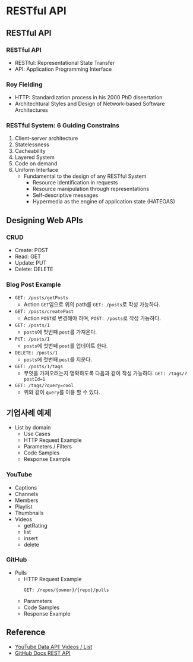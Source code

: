 # RESTful API

## RESTful API

### RESTful API

- RESTful: Representational State Transfer
- API: Application Programming Interface

### Roy Fielding

- HTTP: Standardization process in his 2000 PhD diseertation
- Architechtural Styles and Design of Network-based Software Architectures

### RESTful System: 6 Guiding Constrains

1. Client-server architecture
2. Statelessness
3. Cacheability
4. Layered System
5. Code on demand
6. Uniform Interface
   - Fundamental to the design of any RESTful System
     - Resource Identification in requests
     - Resource manipulation through representations
     - Self-descriptive messages
     - Hypermedia as the engine of application state (HATEOAS)

## Designing Web APIs

### CRUD

- Create: POST
- Read: GET
- Update: PUT
- Delete: DELETE

### Blog Post Example

- `GET: /posts/getPosts`
  - Action `GET`임으로 위의 path를 `GET: /posts`로 작성 가능하다.
- `GET: /posts/createPost`
  - Action `POST`로 변경해야 하며, `POST: /posts`로 작성 가능하다.
- `GET: /posts/1`
  - `posts`에 첫번째 `post`를 가져온다.
- `PUT: /posts/1`
  - `posts`에 첫번째 `post`를 업데이트 한다.
- `DELETE: /posts/1`
  - `posts`에 첫번째 `post`를 지운다.
- `GET: /posts/1/tags`
  - 무엇을 가져오려는지 명확하도록 다음과 같이 작성 가능하다. `GET: /tags/?postId=1`
- `GET: /tags/?query=cool`
  - 위와 같이 `query`를 이용 할 수 있다.

## 기업사례 예제

- List by domain
  - Use Cases
  - HTTP Request Example
  - Parameters / Filters
  - Code Samples
  - Response Example

### YouTube

- Captions
- Channels
- Members
- Playlist
- Thumbnails
- Videos
  - getRating
  - list
  - insert
  - delete

### GitHub

- Pulls
  - HTTP Request Example
    ```
    GET: /repos/{owner}/{repo}/pulls
    ```
  - Parameters
  - Code Samples
  - Response Example

## Reference

- [YouTube Data API: Videos / List](https://developers.google.com/youtube/v3/docs/videos/list)
- [GitHub Docs REST API](https://developer.github.com/v3/)
